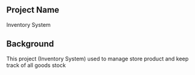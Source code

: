 ## Project Name
   Inventory System
  
## Background
   This project (Inventory System) used to manage store product and keep track of all goods stock
